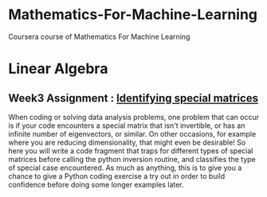 # Mathematics-For-Machine-Learning
Coursera course of Mathematics For Machine Learning

# Linear Algebra

## Week3 Assignment : [Identifying special matrices](https://nbviewer.jupyter.org/github/gaussian37/Mathematics-For-Machine-Learning/blob/master/1.%20Linear%20Algebra/1.%20Identifying%20Special%20Matrices/IdentifyingSpecialMatrices.ipynb)
When coding or solving data analysis problems, one problem that can occur is if your code encounters a special matrix that isn't invertible, 
or has an infinite number of eigenvectors, or similar. 
On other occasions, for example where you are reducing dimensionality, that might even be desirable! 
So here you will write a code fragment that traps for different types of special matrices before calling the python inversion routine, 
and classifies the type of special case encountered. 
As much as anything, this is to give you a chance to give a Python coding exercise a try out in order to build confidence before doing some longer examples later.

